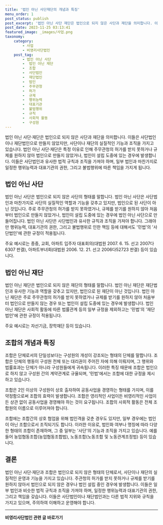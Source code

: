 ```yaml
---
title: '법인 아닌 사단재단의 개념과 특징'
menu_order: 1
post_status: publish
post_excerpt: '법인 아닌 사단 재단은 법인으로 되지 않은 사단과 재단을 의미합니다. 이들은 사단법인이나 재단법인으로 만들지 않았지만, 사단이나 재단의 실질적인 기능과 조직을 가지고 있습니다. 법인 아닌 사단 재단은 특정 이유로 인해 주무관청의 허가를 받지 못하거나 규제를 원하지 않아 법인으로 만들지 않았거나, 법인이 설립 도중에 있는 경우에 발생합니다. 이들은 사단법인과 유사한 법적 규칙과 조직을 가져야 하며, 일부 법인과 마찬가지로 일정한 행위능력과 대표기관의 권한, 그리고 불법행위에 따른 책임을 가지게 됩니다.'
post_date: 2023-11-25 03:13:41
featured_image: _images/사업.png
taxonomy:
    category:
        - 사업
        - 비영리사단법인
    post_tag:
        - 법인 아닌 사단
        -  법인 아닌 재단
        -  조합
        -  사단법인
        -  재단법인
        -  법인
        -  주무관청
        -  허가
        -  규제
        -  행위능력
        -  대표기관
        -  불법행위
        -  규칙
        -  사회적 활동
        -  구성원
---
```



법인 아닌 사단·재단은 법인으로 되지 않은 사단과 재단을 의미합니다. 이들은 사단법인이나 재단법인으로 만들지 않았지만, 사단이나 재단의 실질적인 기능과 조직을 가지고 있습니다. 법인 아닌 사단·재단은 특정 이유로 인해 주무관청의 허가를 받지 못하거나 규제를 원하지 않아 법인으로 만들지 않았거나, 법인이 설립 도중에 있는 경우에 발생합니다. 이들은 사단법인과 유사한 법적 규칙과 조직을 가져야 하며, 일부 법인과 마찬가지로 일정한 행위능력과 대표기관의 권한, 그리고 불법행위에 따른 책임을 가지게 됩니다.

## 법인 아닌 사단

법인 아닌 사단은 법인으로 되지 않은 사단의 형태를 말합니다. 법인 아닌 사단은 사단법인과 마찬가지로 사단의 실질적인 역할과 기능을 갖추고 있지만, 법인으로 된 사단이 아닌 것입니다. 주로 주무관청의 허가를 받지 못하였거나, 규제를 받기를 원하지 않아 처음부터 법인으로 만들지 않았거나, 법인이 설립 도중에 있는 경우에 법인 아닌 사단으로 만들어집니다. 법인 아닌 사단은 사단법인과 유사한 규칙과 조직을 가져야 합니다. 그래야만 행위능력, 대표기관의 권한, 그리고 불법행위로 인한 책임 등에 대해서도 '민법'의 '사단법인'에 관한 규정이 적용됩니다. 

주요 예시로는 종중, 교회, 아파트 입주자 대표회의(대법원 2007. 6. 15. 선고 2007다6307 판결), 아파트부녀회(대법원 2006. 12. 21. 선고 2006다52723 판결) 등이 있습니다.

## 법인 아닌 재단

법인 아닌 재단은 법인으로 되지 않은 재단의 형태를 말합니다. 법인 아닌 재단은 재단법인과 유사한 기능과 역할을 갖추고 있지만, 법인으로 된 재단이 아닌 것입니다. 법인 아닌 재단은 주로 주무관청의 허가를 받지 못하였거나 규제를 받기를 원하지 않아 처음부터 법인으로 만들지 않는 경우 또는 법인이 설립 도중에 있는 경우에 발생합니다. 법인 아닌 재단은 사회적 활동에 따른 법률관계 등의 일부 규정을 제외하고는 '민법'의 '재단법인'에 관한 규정이 적용됩니다.

주요 예시로는 자선기금, 장학재단 등이 있습니다.

## 조합의 개념과 특징

조합은 단체로서의 단일성보다는 구성원의 개성이 강조되는 형태의 단체를 말합니다. 조합은 단체의 행동이 구성원 전체 또는 대리권이 주어진 자에 의해 이뤄지며, 그 행위와 법률효과는 단체가 아니라 구성원들에게 귀속됩니다. 이러한 특징 때문에 조합은 법인으로 하지 않고 구성원 간의 계약관계로 규율되며, '민법'에서는 조합에 대한 규정을 제시하고 있습니다.

조합은 2인 이상의 구성원이 상호 출자하여 공동사업을 경영하는 형태를 가지며, 이를 약정함으로써 조합의 효력이 발생합니다. 조합은 영리적인 사업이든 비영리적인 사업이든 상관 없이 공동사업을 경영해야 하는 것이 요구됩니다. 조합의 사회적 활동은 전체 조합원의 이름으로 이루어져야 합니다.

조합에는 조합간의 상호 협업을 위해 법인격을 갖춘 경우도 있지만, 일부 경우에는 법인이 아닌 조합으로서 조직되기도 합니다. 이러한 이유로, 법인화 여부나 명칭에 따라 다양한 형태의 조합이 존재하며, 그 중 일부는 '사단'의 기능과 조직을 가지고 있습니다. 예를 들어 농업협동조합(농업협동조합법), 노동조합(노동조합 및 노동관계조정법) 등이 있습니다.

## 결론

법인 아닌 사단·재단과 조합은 법인으로 되지 않은 형태의 단체로서, 사단이나 재단의 실질적인 운영과 기능을 가지고 있습니다. 주관청의 허가를 받지 못하거나 규제를 받기를 원하지 않아서 법인으로 되지 않은 경우나 법인 설립 중인 경우에 발생합니다. 이들은 일부 법인과 비슷한 법적 규칙과 조직을 가져야 하며, 일정한 행위능력과 대표기관의 권한, 그리고 책임을 갖습니다. 이들은 사단법인이나 재단법인과는 다른 법적 지위와 규칙을 가지고 있으며, 주의하여 이해하고 운영해야 합니다.
<!-- wp:separator -->
<hr class="wp-block-separator has-alpha-channel-opacity"/>
<!-- /wp:separator -->

<!-- wp:group {"backgroundColor":"base","layout":{"type":"constrained"}} -->
<div class="wp-block-group has-base-background-color has-background"><!-- wp:paragraph {"align":"center","fontSize":"medium"} -->
<p class="has-text-align-center has-large-font-size"><strong>비영리사단법인 관련 글 바로가기</strong></p>
<!-- /wp:paragraph -->


<!-- wp:latest-posts
{"categories":[{"id":27276,"count":19,"description":"","link":"https://uknowlaw.com/category/%eb%b9%84%ec%98%81%eb%a6%ac%ec%82%ac%eb%8b%a8%eb%b2%95%ec%9d%b8/","name":"비영리사단법인","slug":"비영리사단법인","taxonomy":"category","parent":0,"meta":[],"_links":{"self":[{"href":"https://uknowlaw.com/wp-json/wp/v2/categories/27276"}],"collection":[{"href":"https://uknowlaw.com/wp-json/wp/v2/categories"}],"about":[{"href":"https://uknowlaw.com/wp-json/wp/v2/taxonomies/category"}],"wp:post_type":[{"href":"https://uknowlaw.com/wp-json/wp/v2/posts?categories=27276"}],"curies":[{"name":"wp","href":"https://api.w.org/{rel}","templated":true}]}}],"postsToShow":100,"excerptLength":28,"postLayout":"grid","columns":2,"featuredImageAlign":"left","featuredImageSizeSlug":"large","fontSize":"small"} /--></div>
<!-- /wp:group -->